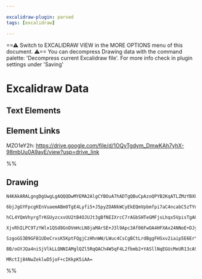 ```yaml
---

excalidraw-plugin: parsed
tags: [excalidraw]

---
```

==⚠  Switch to EXCALIDRAW VIEW in the MORE OPTIONS menu of this document. ⚠== You can decompress Drawing data with the command palette: 'Decompress current Excalidraw file'. For more info check in plugin settings under 'Saving'



# Excalidraw Data

## Text Elements
## Element Links
MZO1eY2h: https://drive.google.com/file/d/1OQyTgdym_DmwKAh7yhX-98mbUu0A9ayE/view?usp=drive_link

%%
## Drawing
```compressed-json
N4KAkARALgngDgUwgLgAQQQDwMYEMA2AlgCYBOuA7hADTgQBuCpAzoQPYB2KqATLZMzYBXUtiRoIACyhQ4zZAHoFAc0JRJQgEYA6bGwC2CgF7N6hbEcK4OCtptbErHALRY8RMpWdx8Q1TdIEfARcZgRmBShcZQUebQBGeISaOiCEfQQOKGZuAG1wMFAwYogSbggAWQAtAHl4hABNHkkU4shYRHL0zQRiYlxNYNaSzG5nAFYAFgAObQB2cf4SmDH4

6bjJgGYFpcgKEnVuaemABm0TgE4Lyfi5+J5pyZOANkWCyEkEQmVpbmfpi7aC4ncabC5zTYnNbPTbxXYQazKIZoE7w5hQUhsADWCAAwmx8GxSOUAMT1clIeGaXDYLHKTFCDjEfGE4kSDHWZhwXCBLLDSAAM0I+HwAGVYMj0IIPPyIOjMTiAOoHFpoPjvOUY7EIcUwSVyglleEMn4ccI5NBwjVsbnYNQrS0nVEa+nCOAASWIFtQuQAuvCBeQMp7uBw

hCL4YQmVhyrgTrKGUyzcxvUU2tB4OJUJt3gBfNEIXrcC7rAGbSHTeGMFjsLhqx5VpisTgAOU4Ym48WeJ2mt27r0jzAAImkoEW0AKCGEqcImQBRYIZLLev3woRwfpj4iduYzeI9i7xJ4l+FEDhY8rSWTyJRkQiMbTKNhsJEIXQGBRC4IKYgKeI1ABFGAABVlGIGB9AAfSHfQKAAaQAQUkOYYEkAANZwS30TQAFUhBOBCLlwGA5wUMwEAoAB+IQuQA

XjvRhILPC9TzYWlx1QSd8GnDVmHcLN8jaMArSE+J3l9Apc3Af06FwOA4HFXAx24NNoE+DJyiIH4oGGBhCAogAhGk6UTZkCSJUkBSs6zdOwEReSgd0x30cUFTxcy2XQMkEApWz7MyRznKM2lXUZMzWXKDkOC5HkAr80gHKc9IADFhTFCUswNGUlggOyEoCpKXK1JUVW4dUSjyxLnNc7VdX1aUjQKXL/KyQqACVhFNc1OxyyqCucmpbXtTsnV6lrAp

SzgoGS3B9GFB1UDeCrxsK5KptFQgjCzHhnWW/LWuc4CsCgBCtLrdBggFHSxv2iaip5E6ErYChPlwbc0DDCMmr6g70jnJkEKel6Qne9AeUxKgbqq9JAYh4DM3KUzdL4zERTQ7g5nBbRpk2Z4rihJ5jkmcqBGwVH8AaEbtm0Hbdy7Xdni2dYcqMZ99BUjV6AIIQszOcYceeZ4eEkqH+vSDqwuTb0ICRnL6RIDatrK3bIHl4hxQQOBuCW1XSBICo2GI

BB/oGYJQa4niSjVlkLLQNNIAMglQZl5RqQACh4W5qF4L2fbmb2+YASllNqEGUcMeUR13cA9yFvZ4OPeEToOIBF77xpqnFBqgWtvU+/AcsDWaEFD6M9Y4ZQOfTTJTY4jEefhbAiC1tB64QeEOGL7g2/hYQoDPLM27Tko7AAKwQbBslFTu4ANo2TcGDiLfbpqaRzxhgOffAq5KDpMrCYJJ9rWU7PRAx4c6D7wwLjVCXY82pxX9N8FCE6j43rfQ2vgN

MRctIj84NwZeklwD5joF+cIKkpK5iAA=
```
%%
